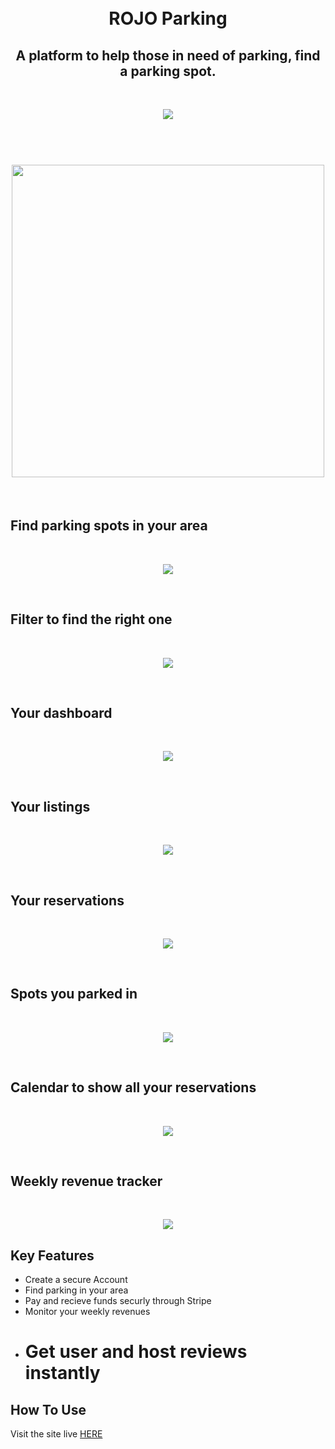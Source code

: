 <h1 align="center">
  <br>
  ROJO Parking
  <br>
  <h2 align="center">A platform to help those in need of parking, find a parking spot. </h2>

</h1>
<br>
<p align="center">
    <img src="/app/assets/images/home.png">
</p>

<h1 align="center">
  <br>
  <img src="https://media.giphy.com/media/xT1R9SqLUHlhF2TW8w/giphy.gif" width="500">
  <br>

</h1>

<br>

## Find parking spots in your area

<br>
<p align="center">
    <img src="/app/assets/images/map.png">
</p>

<br>

## Filter to find the right one

<br>
<p align="center">
    <img src="/app/assets/images/map_filter.png">
</p>

<br>

## Your dashboard

<br>
<p align="center">
    <img src="/app/assets/images/dashboard.png">
</p>

<br>

## Your listings

<br>
<p align="center">
    <img src="/app/assets/images/your_listings.png">
</p>

<br>

## Your reservations

<br>
<p align="center">
    <img src="/app/assets/images/your_reservations.png">
</p>

<br>

## Spots you parked in

<br>
<p align="center">
    <img src="/app/assets/images/your_spots.png">
</p>

<br>

## Calendar to show all your reservations

<br>
<p align="center">
    <img src="/app/assets/images/calendar.png">
</p>

<br>

## Weekly revenue tracker

<br>
<p align="center">
    <img src="/app/assets/images/revenue.png">
</p>

## Key Features

* Create a secure Account
* Find parking in your area
* Pay and recieve funds securly through Stripe
* Monitor your weekly revenues
* # Get user and host reviews instantly

## How To Use

Visit the site live [HERE](https://hidden-refuge-93553.herokuapp.com/)
